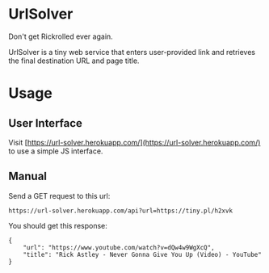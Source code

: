 ﻿# UrlSolver

Don't get Rickrolled ever again.

UrlSolver is a tiny web service that enters user-provided link and retrieves the final destination URL and page title.


# Usage

## User Interface

Visit [https://url-solver.herokuapp.com/](https://url-solver.herokuapp.com/) to use a simple JS interface.

## Manual

Send a GET request to this url:

`https://url-solver.herokuapp.com/api?url=https://tiny.pl/h2xvk`

You should get this response:

```
{
	"url": "https://www.youtube.com/watch?v=dQw4w9WgXcQ",
	"title": "Rick Astley - Never Gonna Give You Up (Video) - YouTube"
}
```
